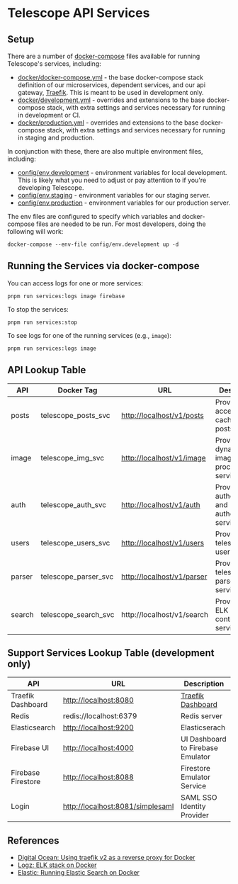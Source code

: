 # Telescope API Services

## Setup

There are a number of [docker-compose](https://docs.docker.com/compose/) files available for running Telescope's services, including:

- [docker/docker-compose.yml](docker/docker-compose.yml) - the base docker-compose stack
  definition of our microservices, dependent services, and our api gateway, [Traefik](https://traefik.io). This is meant to be used in development only.
- [docker/development.yml](docker/development.yml) - overrides and extensions to the base docker-compose
  stack, with extra settings and services necessary for running in development or CI.
- [docker/production.yml](docker/production.yml) - overrides and extensions to the base docker-compose
  stack, with extra settings and services necessary for running in staging and production.

In conjunction with these, there are also multiple environment files, including:

- [config/env.development](config/env.development) - environment variables for local development. This
  is likely what you need to adjust or pay attention to if you're developing Telescope.
- [config/env.staging](config/env.staging) - environment variables for our staging server.
- [config/env.production](config/env.production) - environment variables for our production server.

The env files are configured to specify which variables and docker-compose files are needed to be run.
For most developers, doing the following will work:

```
docker-compose --env-file config/env.development up -d
```

## Running the Services via docker-compose

You can access logs for one or more services:

```
pnpm run services:logs image firebase
```

To stop the services:

```
pnpm run services:stop
```

To see logs for one of the running services (e.g., `image`):

```
pnpm run services:logs image
```

## API Lookup Table

| API    | Docker Tag           | URL                          | Description                                       |
| ------ | -------------------- | ---------------------------- | ------------------------------------------------- |
| posts  | telescope_posts_svc  | <http://localhost/v1/posts>  | Provides access to cached user posts              |
| image  | telescope_img_svc    | <http://localhost/v1/image>  | Provides a dynamic image processing service       |
| auth   | telescope_auth_svc   | <http://localhost/v1/auth>   | Provides authentication and authorization service |
| users  | telescope_users_svc  | <http://localhost/v1/users>  | Provides telescope's user services                |
| parser | telescope_parser_svc | <http://localhost/v1/parser> | Provides telescope's parser services              |
| search | telescope_search_svc | http://localhost/v1/search   | Provides an ELK query controller service          |

## Support Services Lookup Table (development only)

| API                | URL                                | Description                                                               |
| ------------------ | ---------------------------------- | ------------------------------------------------------------------------- |
| Traefik Dashboard  | <http://localhost:8080>            | [Traefik Dashboard](https://doc.traefik.io/traefik/operations/dashboard/) |
| Redis              | redis://localhost:6379             | Redis server                                                              |
| Elasticsearch      | <http://localhost:9200>            | Elasticserach                                                             |
| Firebase UI        | <http://localhost:4000>            | UI Dashboard to Firebase Emulator                                         |
| Firebase Firestore | <http://localhost:8088>            | Firestore Emulator Service                                                |
| Login              | <http://localhost:8081/simplesaml> | SAML SSO Identity Provider                                                |

## References

- [Digital Ocean: Using traefik v2 as a reverse proxy for Docker](https://www.digitalocean.com/community/tutorials/how-to-use-traefik-v2-as-a-reverse-proxy-for-docker-containers-on-ubuntu-20-04)
- [Logz: ELK stack on Docker](https://logz.io/blog/elk-stack-on-docker/)
- [Elastic: Running Elastic Search on Docker](https://www.elastic.co/guide/en/elastic-stack-get-started/master/get-started-docker.html)
